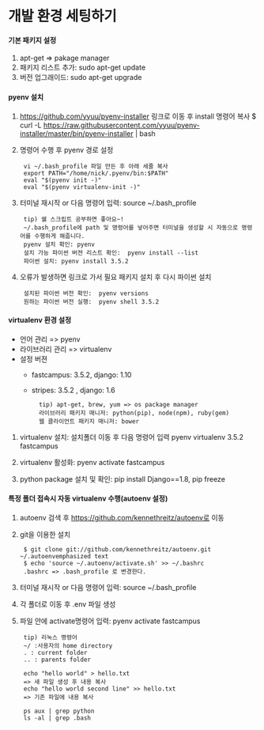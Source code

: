 # 개발 환경 세팅하기

#### 기본 패키지 설정
1. apt-get => pakage manager
2. 패키지 리스트 추가:  sudo apt-get update 
3. 버전 업그래이드:  sudo apt-get upgrade

#### pyenv 설치

1. https://github.com/yyuu/pyenv-installer 링크로 이동 후 install 명령어 복사 
 $ curl -L https://raw.githubusercontent.com/yyuu/pyenv-installer/master/bin/pyenv-installer | bash

2. 명령어 수행 후 pyenv 경로 설정

		vi ~/.bash_profile 파일 만든 후 아래 세줄 복사
		export PATH="/home/nick/.pyenv/bin:$PATH"
		eval "$(pyenv init -)"
		eval "$(pyenv virtualenv-init -)"

3. 터미널 재시작 or 다음 명령어 입력:  source ~/.bash_profile
	
		tip) 쉘 스크립트 공부하면 좋아요~!
		~/.bash_profile에 path 및 명령어를 넣어주면 터미널을 생성할 시 자동으로 명령어를 수행하게 해줍니다.
		pyenv 설치 확인: pyenv
		설치 가능 파이썬 버젼 리스트 확인:  pyenv install --list
		파이썬 설치: pyenv install 3.5.2

4. 오류가 발생하면 링크로 가서 필요 패키지 설치 후 다시 파이썬 설치

		설치된 파이썬 버전 확인:  pyenv versions
		원하는 파이썬 버전 실행:  pyenv shell 3.5.2


#### virtualenv 환경 설정

- 언어 관리 => pyenv
- 라이브러리 관리 => virtualenv
- 설정 버젼
	- fastcampus: 3.5.2, django: 1.10
	- stripes: 3.5.2 , django: 1.6

			tip) apt-get, brew, yum => os package manager
			라이브러리 패키지 매니저: python(pip), node(npm), ruby(gem)
			웹 클라이언트 패키지 매니저: bower

1. virtualenv 설치: 설치폴더 이동 후 다음 명령어 입력 
	pyenv virtualenv 3.5.2 fastcampus

2. virtualenv 활성화: pyenv activate fastcampus

3. python package 설치 및 확인: pip install Django==1.8, pip freeze


#### 특정 폴더 접속시 자동 virtualenv 수행(autoenv 설정)

1. autoenv 검색 후 https://github.com/kennethreitz/autoenv로 이동
2. git을 이용한 설치

		$ git clone git://github.com/kennethreitz/autoenv.git ~/.autoenvemphasized text
		$ echo 'source ~/.autoenv/activate.sh' >> ~/.bashrc 
		.bashrc => .bash_profile 로 변경한다.
		
3. 터미널 재시작 or 다음 명령어 입력:  source ~/.bash_profile
4. 각 폴더로 이동 후 .env 파일 생성
5. 파일 안에 activate명령어 입력:  pyenv activate fastcampus

		tip) 리눅스 명령어
		~/ :사용자의 home directory
		. : current folder
		.. : parents folder

		echo "hello world" > hello.txt
		=> 새 파일 생성 후 내용 복사
		echo "hello world second line" >> hello.txt
		=> 기존 파일에 내용 복사

		ps aux | grep python
		ls -al | grep .bash
